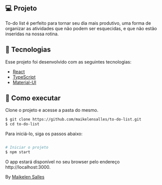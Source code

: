 ## 💻 Projeto

To-do list é perfeito para tornar seu dia mais produtivo, uma forma de organizar as atividades que não podem ser esquecidas, e que não estão inseridas na nossa rotina. 

## 🧪 Tecnologias

Esse projeto foi desenvolvido com as seguintes tecnologias:

- [React](https://reactjs.org)
- [TypeScript](https://www.typescriptlang.org/)
- [Material-UI](https://mui.com/material-ui/)

## 🚀 Como executar

Clone o projeto e acesse a pasta do mesmo.

```bash
$ git clone https://github.com/maikelensalles/to-do-list.git
$ cd to-do-list
```

Para iniciá-lo, siga os passos abaixo:
```bash

# Iniciar o projeto
$ npm start
```
O app estará disponível no seu browser pelo endereço http://localhost:3000.


By [Maikelen Salles](https://maikelensalles.site)